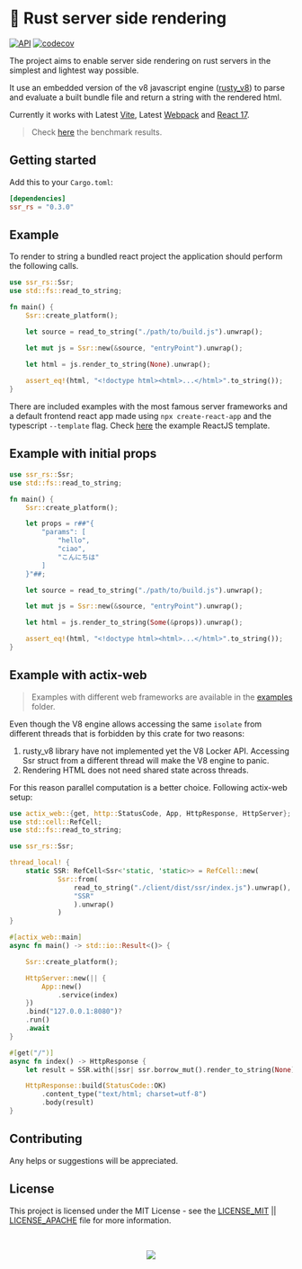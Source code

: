 # 🚀 Rust server side rendering

[![API](https://docs.rs/ssr_rs/badge.svg)](https://docs.rs/ssr_rs)
[![codecov](https://codecov.io/gh/Valerioageno/ssr-rs/branch/main/graph/badge.svg?token=O0CZIZAR7X)](https://codecov.io/gh/Valerioageno/ssr-rs)

The project aims to enable server side rendering on rust servers in the simplest and lightest way possible.

It use an embedded version of the v8 javascript engine (<a href="https://github.com/denoland/rusty_v8" target="_blank">rusty_v8</a>) to parse and evaluate a built bundle file and return a string with the rendered html.

Currently it works with Latest [Vite](https://vitejs.dev/), Latest [Webpack](https://webpack.js.org/) and [React 17](https://react.dev/).

> Check <a href="https://github.com/Valerioageno/ssr-rs/blob/main/benches">here</a> the benchmark results.

## Getting started

Add this to your `Cargo.toml`:

```toml
[dependencies]
ssr_rs = "0.3.0"
```

## Example

To render to string a bundled react project the application should perform the following
calls.

```rust
use ssr_rs::Ssr;
use std::fs::read_to_string;

fn main() {
    Ssr::create_platform();

    let source = read_to_string("./path/to/build.js").unwrap();

    let mut js = Ssr::new(&source, "entryPoint").unwrap();

    let html = js.render_to_string(None).unwrap();
    
    assert_eq!(html, "<!doctype html><html>...</html>".to_string());
}
```

There are included examples with the most famous server frameworks and a default frontend react app made using `npx create-react-app` and the typescript `--template` flag. Check <a href="https://github.com/Valerioageno/ssr-rs/tree/main/client">here</a> the example ReactJS template.

## Example with initial props

```rust
use ssr_rs::Ssr;
use std::fs::read_to_string;

fn main() {
    Ssr::create_platform();

    let props = r##"{
        "params": [
            "hello",
            "ciao",
            "こんにちは"
        ]
    }"##;

    let source = read_to_string("./path/to/build.js").unwrap();

    let mut js = Ssr::new(&source, "entryPoint").unwrap();

    let html = js.render_to_string(Some(&props)).unwrap();

    assert_eq!(html, "<!doctype html><html>...</html>".to_string());
}
```

## Example with actix-web

> Examples with different web frameworks are available in the <a href="https://github.com/Valerioageno/ssr-rs/blob/main/examples" target="_blank">examples</a> folder.

Even though the V8 engine allows accessing the same `isolate` from different threads that is forbidden by this crate for two reasons:

1. rusty_v8 library have not implemented yet the V8 Locker API. Accessing Ssr struct from a different thread will make the V8 engine to panic.
2. Rendering HTML does not need shared state across threads.

For this reason parallel computation is a better choice. Following actix-web setup:

```rust
use actix_web::{get, http::StatusCode, App, HttpResponse, HttpServer};
use std::cell::RefCell;
use std::fs::read_to_string;

use ssr_rs::Ssr;

thread_local! {
    static SSR: RefCell<Ssr<'static, 'static>> = RefCell::new(
            Ssr::from(
                read_to_string("./client/dist/ssr/index.js").unwrap(),
                "SSR"
                ).unwrap()
            )
}

#[actix_web::main]
async fn main() -> std::io::Result<()> {

    Ssr::create_platform();

    HttpServer::new(|| {
        App::new()
            .service(index)
    })
    .bind("127.0.0.1:8080")?
    .run()
    .await
}

#[get("/")]
async fn index() -> HttpResponse {
    let result = SSR.with(|ssr| ssr.borrow_mut().render_to_string(None).unwrap());

    HttpResponse::build(StatusCode::OK)
        .content_type("text/html; charset=utf-8")
        .body(result)
}
```

## Contributing

Any helps or suggestions will be appreciated.

## License

This project is licensed under the MIT License - see the <a href="https://github.com/Valerioageno/ssr-rs/blob/main/LICENSE_MIT">LICENSE_MIT</a> || <a href="https://github.com/Valerioageno/ssr-rs/blob/main/LICENSE_APACHE">LICENSE_APACHE</a> file for more information.

<br>

<p align="center">
  <img src="https://raw.githubusercontent.com/Valerioageno/ssr-rs/main/logo.png">
</p>
